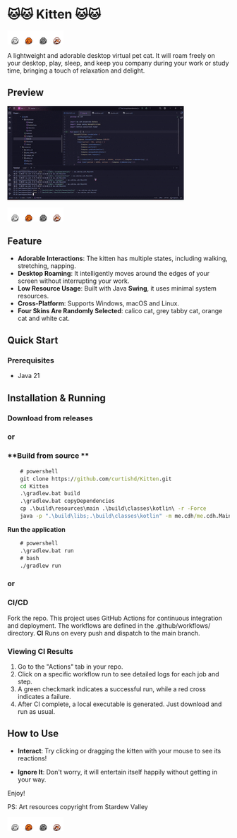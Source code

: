 # 🐱🐱 Kitten 🐱🐱

![curled_1.png](src/main/resources/white_cat/curled/curled_1.png)![curled_1.png](src/main/resources/orange_cat/curled/curled_1.png)![curled_1.png](src/main/resources/grey_tabby_cat/curled/curled_1.png)![curled_1.png](src/main/resources/calico_cat/curled/curled_1.png)

A lightweight and adorable desktop virtual pet cat. It will roam freely on your desktop, play, sleep, and keep you
company during your work or study time, bringing a touch of relaxation and delight.

## Preview

![video.gif](doc/video.gif)

![curled_1.png](src/main/resources/white_cat/curled/curled_1.png)![curled_1.png](src/main/resources/orange_cat/curled/curled_1.png)![curled_1.png](src/main/resources/grey_tabby_cat/curled/curled_1.png)![curled_1.png](src/main/resources/calico_cat/curled/curled_1.png)

## Feature

- **Adorable Interactions**: The kitten has multiple states, including walking, stretching, napping.
- **Desktop Roaming**: It intelligently moves around the edges of your screen without interrupting your work.
- **Low Resource Usage**: Built with Java **Swing**, it uses minimal system resources.
- **Cross-Platform**: Supports Windows, macOS and Linux.
- **Four Skins Are Randomly Selected**: calico cat, grey tabby cat, orange cat and white cat.

## Quick Start

### Prerequisites

- Java 21

## Installation & Running

### **Download from releases**

### or

### **Build from source **

```cmd
    # powershell
    git clone https://github.com/curtishd/Kitten.git
    cd Kitten
    .\gradlew.bat build
    .\gradlew.bat copyDependencies
    cp .\build\resources\main .\build\classes\kotlin\ -r -Force
    java -p ".\build\libs;.\build\classes\kotlin" -m me.cdh/me.cdh.MainKt 
```

**Run the application**

```cmd
    # powershell
    .\gradlew.bat run
    # bash
    ./gradlew run
```

### or

### **CI/CD**

Fork the repo.
This project uses GitHub Actions for continuous integration and deployment. The workflows are defined in the
.github/workflows/ directory.
**CI** Runs on every push and dispatch to the main branch.

### Viewing CI Results

1. Go to the "Actions" tab in your repo.
2. Click on a specific workflow run to see detailed logs for each job and step.
3. A green checkmark indicates a successful run, while a red cross indicates a failure.
4. After CI complete, a local executable is generated. Just download and run as usual.

## How to Use

- **Interact**: Try clicking or dragging the kitten with your mouse to see its reactions!

- **Ignore It**: Don't worry, it will entertain itself happily without getting in your way.

Enjoy!

PS: Art resources copyright from Stardew Valley

![curled_1.png](src/main/resources/white_cat/curled/curled_1.png)![curled_1.png](src/main/resources/orange_cat/curled/curled_1.png)![curled_1.png](src/main/resources/grey_tabby_cat/curled/curled_1.png)![curled_1.png](src/main/resources/calico_cat/curled/curled_1.png)
